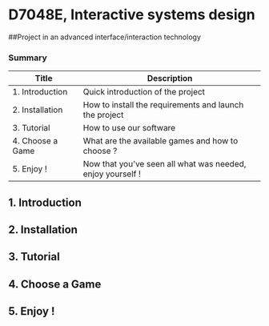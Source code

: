 # D7048E, Interactive systems design
##Project in an advanced interface/interaction technology 

### Summary
| Title | Description |
| ----------- | ----------- |
| 1. Introduction | Quick introduction of the project |
| 2. Installation | How to install the requirements and launch the project |
| 3. Tutorial | How to use our software|
| 4. Choose a Game | What are the available games and how to choose ?|
| 5. Enjoy ! | Now that you've seen all what was needed, enjoy yourself !|

## 1. Introduction

## 2. Installation

## 3. Tutorial

## 4. Choose a Game

## 5. Enjoy !

